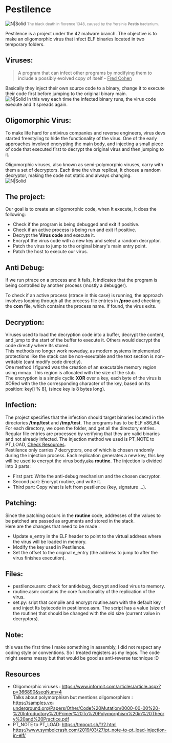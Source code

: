 # Pestilence

![N|Solid](https://cdn.thecollector.com/wp-content/uploads/2021/11/sabatelli-decameron-plague-florence-print.jpg)
<span style="color:gray"><small> The black death in florence 1348, caused by the Yersinia <b>Pestis</b> bacterium.</small></span>


Pestilence is a project under the 42 malware branch. The objective is to make an oligomorphic virus that infect ELF binaries located in two temporary folders.

## Viruses:
> A program that can infect other programs by modifying them to include a possibly evolved copy of itself - <ins>Fred Cohen</ins>

Basically they inject their own source code to a binary, change it to execute their code first before jumping to the original binary main.<br/>
![N|Solid](https://i.postimg.cc/V6pSGhzB/sc.png)
In this way each time the infected binary runs, the virus code execute and It spreads again.



## Oligomorphic Virus:
To make life hard for antivirus companies and reverse engineers, virus devs started freestyling to hide the functionality of the virus. One of the early approaches involved encrypting the main body, and injecting a small piece of code that executed first to decrypt the original virus and then jumping to it.</br>

Oligomorphic viruses, also known as semi-polymorphic viruses, carry with them a set of decryptors. Each time the virus replicat, It choose a random decryptor, making the code not static and always changing.
</br>
![N|Solid](https://www.researchgate.net/profile/Babak-Bashari-Rad/publication/235641122/figure/fig3/AS:299935946821642@1448521710512/Structure-and-mechanism-of-oligomorphic-virus.png)


##  The project:
Our goal is to create an oligomorphic code, when It execute, It does the following:
- Check if the program is being debugged and exit if positive.
- Check if an active process is being run and exit if positive.
- Decrypt the **Virus code** and execute it.
- Encrypt the virus code with a new key and select a random decryptor.
- Patch the virus to jump to the original binary's main entry point.
- Patch the host to execute our virus.

## Anti Debug: 

If we run ptrace on a process and It fails, It indicates that the program is being controlled by another process (mostly a debugger).

To check if an active process (strace in this case) is running, the approach involves looping through all the process file entries in **/proc** and checking the **com** file, which contains the process name. If found, the virus exits.
 

## Decryption:
Viruses used to load the decryption code into a buffer, decrypt the content, and jump to the start of the buffer to execute it. Others would decrypt the code directly where Its stored.</br>
This methods no longer work nowaday, as modern systems implemented protections like the stack can be non-exeutable and the text section is non-writable (cant modify code directly).</br>
One method I figured was the creation of an executable memory region using mmap. This region is allocated with the size of the stub.</br>
The encryption is a simple cyclic **XOR** over a key, each byte of the virus is XORed with the the corresponding character of the key, based on Its position: key[i % 8], (since key is 8 bytes long).

## Infection:

The project specifies that the infection should target binaries located in the directories **/tmp/test** and **/tmp/test**.
The programs has to be ELF x86_64.
For each directory, we open the folder, and get all the  directory entries.
Regular file entries are processed by verifying that they are valid binaries and not already infected.
The injection method we used is PT_NOTE to PT_LOAD, [Check Resources](#Resources).</br>
Pestilence only carries 7 decryptors, one of which is chosen randomly during the injection process.
Each replication generates a new key, this key will be used to encrypt the virus body,aka **routine**.
The injection is divided into 3 parts:
-  First part: Write the anti-debug mechanism and the chosen decryptor.</br>
-  Second part: Encrypt routine, and write it.
-  Third part: Copy what is left from pestilence (key, signature ...).


## Patching:
Since the patching occurs in the **routine** code, addresses of the values to be patched are passed as arguments and stored in the stack.</br>
Here are the changes that need to be made :</br>
- Update e_entry in the ELF header to point to the virtual address where the virus will be loaded in memory.
- Modify the key used in Pestilence.
- Set the offset to the original e_entry (the address to jump to after the virus finishes execution).


## Files:
- pestilence.asm: check for antidebug, decrypt and load virus to memory.
- routine.asm: contains the core functionality of the replication of the virus.
- set.py: sript that compile and encrypt routine.asm with the default key and inject Its bytecode in pestilence.asm. The script has a value (size of the routine) that should be changed with the old size (current value in decryptors).

## Note:
this was the first time I make something in assembly, I did not respect any coding style or conventions. So I treated registers as my legos. The code might seems messy but that would be good as anti-reverse technique :D
## Resources
- Oligomorphic viruses :
https://www.informit.com/articles/article.aspx?p=366890&seqNum=4</br>Talks about polymorphism but mentions oligomorphism :
https://samples.vx-underground.org/Papers/Other/Code%20Mutation/0000-00-00%20-%20Introductory%20Primer%20To%20Polymorphism%20in%20Theory%20and%20Practice.pdf
- PT_NOTE to PT_LOAD:
https://tmpout.sh/1/2.html
https://www.symbolcrash.com/2019/03/27/pt_note-to-pt_load-injection-in-elf/


